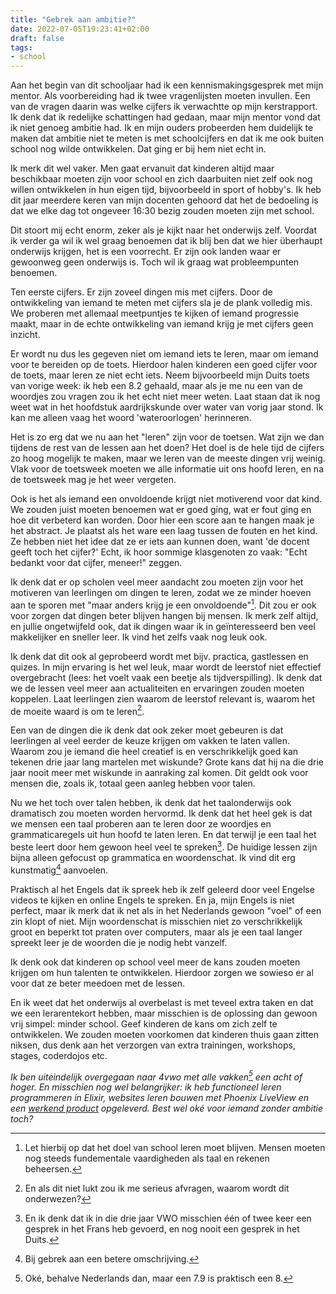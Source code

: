 ```yaml
---
title: "Gebrek aan ambitie?"
date: 2022-07-05T19:23:41+02:00
draft: false
tags: 
- school
---
```


Aan het begin van dit schooljaar had ik een kennismakingsgesprek met mijn mentor. Als voorbereiding had ik twee vragenlijsten moeten invullen. Een van de vragen daarin was welke cijfers ik verwachtte op mijn kerstrapport. Ik denk dat ik redelijke schattingen had gedaan, maar mijn mentor vond dat ik niet genoeg ambitie had. Ik en mijn ouders probeerden hem duidelijk te maken dat ambitie niet te meten is met schoolcijfers en dat ik me ook buiten school nog wilde ontwikkelen. Dat ging er bij hem niet echt in.

Ik merk dit wel vaker. Men gaat ervanuit dat kinderen altijd maar beschikbaar moeten zijn voor school en zich daarbuiten niet zelf ook nog willen ontwikkelen in hun eigen tijd, bijvoorbeeld in sport of hobby's. Ik heb dit jaar meerdere keren van mijn docenten gehoord dat het de bedoeling is dat we elke dag tot ongeveer 16:30 bezig zouden moeten zijn met school.

Dit stoort mij echt enorm, zeker als je kijkt naar het onderwijs zelf. Voordat ik verder ga wil ik wel graag benoemen dat ik blij ben dat we hier überhaupt onderwijs krijgen, het is een voorrecht. Er zijn ook landen waar er gewoonweg geen onderwijs is. Toch wil ik graag wat probleempunten benoemen.

Ten eerste cijfers. Er zijn zoveel dingen mis met cijfers. Door de ontwikkeling van iemand te meten met cijfers sla je de plank volledig mis. We proberen met allemaal meetpuntjes te kijken of iemand progressie maakt, maar in de echte ontwikkeling van iemand krijg je met cijfers geen inzicht.

Er wordt nu dus les gegeven niet om iemand iets te leren, maar om iemand voor te bereiden op de toets. Hierdoor halen kinderen een goed cijfer voor de toets, maar leren ze niet echt iets. Neem bijvoorbeeld mijn Duits toets van vorige week: ik heb een 8.2 gehaald, maar als je me nu een van de woordjes zou vragen zou ik het echt niet meer weten. Laat staan dat ik nog weet wat in het hoofdstuk aardrijkskunde over water van vorig jaar stond. Ik kan me alleen vaag het woord 'wateroorlogen' herinneren.

Het is zo erg dat we nu aan het "leren" zijn voor de toetsen. Wat zijn we dan tijdens de rest van de lessen aan het doen? Het doel is de hele tijd de cijfers zo hoog mogelijk te maken, maar we leren van de meeste dingen vrij weinig. Vlak voor de toetsweek moeten we alle informatie uit ons hoofd leren, en na de toetsweek mag je het weer vergeten.

Ook is het als iemand een onvoldoende krijgt niet motiverend voor dat kind. We zouden juist moeten benoemen wat er goed ging, wat er fout ging en hoe dit verbeterd kan worden. Door hier een score aan te hangen maak je het abstract. Je plaatst als het ware een laag tussen de fouten en het kind. Ze hebben niet het idee dat ze er iets aan kunnen doen, want 'de docent geeft toch het cijfer?' Echt, ik hoor sommige klasgenoten zo vaak: "Echt bedankt voor dat cijfer, meneer!" zeggen.

Ik denk dat er op scholen veel meer aandacht zou moeten zijn voor het motiveren van leerlingen om dingen te leren, zodat we ze minder hoeven aan te sporen met "maar anders krijg je een onvoldoende"[^1]. Dit zou er ook voor zorgen dat dingen beter blijven hangen bij mensen. Ik merk zelf altijd, en jullie ongetwijfeld ook, dat ik dingen waar ik in geïnteresseerd ben veel makkelijker en sneller leer. Ik vind het zelfs vaak nog leuk ook.

Ik denk dat dit ook al geprobeerd wordt met bijv. practica, gastlessen en quizes. In mijn ervaring is het wel leuk, maar wordt de leerstof niet effectief overgebracht (lees: het voelt vaak een beetje als tijdverspilling). Ik denk dat we de lessen veel meer aan actualiteiten en ervaringen zouden moeten koppelen. Laat leerlingen zien waarom de leerstof relevant is, waarom het de moeite waard is om te leren[^2].

Een van de dingen die ik denk dat ook zeker moet gebeuren is dat leerlingen al veel eerder de keuze krijgen om vakken te laten vallen. Waarom zou je iemand die heel creatief is en verschrikkelijk goed kan tekenen drie jaar lang martelen met wiskunde? Grote kans dat hij na die drie jaar nooit meer met wiskunde in aanraking zal komen. Dit geldt ook voor mensen die, zoals ik, totaal geen aanleg hebben voor talen.

Nu we het toch over talen hebben, ik denk dat het taalonderwijs ook dramatisch zou moeten worden hervormd. Ik denk dat het heel gek is dat we mensen een taal proberen aan te leren door ze woordjes en grammaticaregels uit hun hoofd te laten leren. En dat terwijl je een taal het beste leert door hem gewoon heel veel te spreken[^3]. De huidige lessen zijn bijna alleen gefocust op grammatica en woordenschat. Ik vind dit erg kunstmatig[^4] aanvoelen.

Praktisch al het Engels dat ik spreek heb ik zelf geleerd door veel Engelse videos te kijken en online Engels te spreken. En ja, mijn Engels is niet perfect, maar ik merk dat ik net als in het Nederlands gewoon "voel" of een zin klopt of niet. Mijn woordenschat is misschien niet zo verschrikkelijk groot en beperkt tot praten over computers, maar als je een taal langer spreekt leer je de woorden die je nodig hebt vanzelf.

Ik denk ook dat kinderen op school veel meer de kans zouden moeten krijgen om hun talenten te ontwikkelen. Hierdoor zorgen we sowieso er al voor dat ze beter meedoen met de lessen.

En ik weet dat het onderwijs al overbelast is met teveel extra taken en dat we een lerarentekort hebben, maar misschien is de oplossing dan gewoon vrij simpel: minder school. Geef kinderen de kans om zich zelf te ontwikkelen. We zouden moeten voorkomen dat kinderen thuis gaan zitten niksen, dus denk aan het verzorgen van extra trainingen, workshops, stages, coderdojos etc.

_Ik ben uiteindelijk overgegaan naar 4vwo met alle vakken[^5] een acht of hoger. En misschien nog wel belangrijker: ik heb functioneel leren programmeren in Elixir, websites leren bouwen met Phoenix LiveView en een [werkend product](https://sharefox.eu) opgeleverd. Best wel oké voor iemand zonder ambitie toch?_

[^1]: Let hierbij op dat het doel van school leren moet blijven. Mensen moeten nog steeds fundementale vaardigheden als taal en rekenen beheersen.
[^2]: En als dit niet lukt zou ik me serieus afvragen, waarom wordt dit onderwezen?
[^3]: En ik denk dat ik in die drie jaar VWO misschien één of twee keer een gesprek in het Frans heb gevoerd, en nog nooit een gesprek in het Duits.
[^4]: Bij gebrek aan een betere omschrijving.
[^5]: Oké, behalve Nederlands dan, maar een 7.9 is praktisch een 8.
